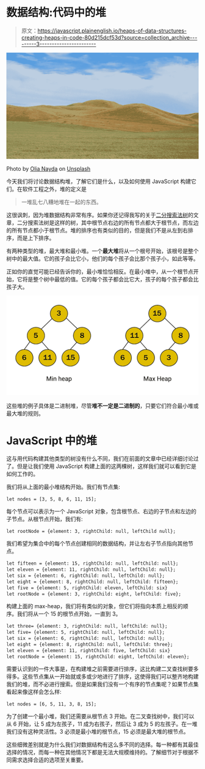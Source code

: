 # 数据结构:代码中的堆

> 原文：<https://javascript.plainenglish.io/heaps-of-data-structures-creating-heaps-in-code-80d215dcf53d?source=collection_archive---------3----------------------->

![](img/54e2c4b4e5d518bf0cf6fd27b8c1f169.png)

Photo by [Olia Nayda](https://unsplash.com/@olianayda?utm_source=unsplash&utm_medium=referral&utm_content=creditCopyText) on [Unsplash](https://unsplash.com/s/photos/mound?utm_source=unsplash&utm_medium=referral&utm_content=creditCopyText)

今天我们将讨论数据结构堆，了解它们是什么，以及如何使用 JavaScript 构建它们。在软件工程之外，堆的定义是

> 一堆乱七八糟地堆在一起的东西。

这很讽刺，因为堆数据结构非常有序。如果你还记得我写的关于[二分搜索法树](https://medium.com/javascript-in-plain-english/binary-search-trees-how-they-work-9c64029eedb7)的文章，二分搜索法树是这样的树，其中根节点右边的所有节点都大于根节点，而左边的所有节点都小于根节点。堆的排序也有类似的目的，但是我们不是从左到右排序，而是上下排序。

有两种类型的堆，最大堆和最小堆。一个**最大堆**将从一个根号开始，该根号是整个树中的最大值。它的孩子会比它小，他们的每个孩子会比那个孩子小，如此等等。

正如你的直觉可能已经告诉你的，最小堆恰恰相反。在最小堆中，从一个根节点开始，它将是整个树中最低的值。它的每个孩子都会比它大，孩子的每个孩子都会比孩子大。

![](img/3f532f5560a884f57e4af5e0714d997f.png)

这些堆的例子具体是二进制堆，尽管**堆不一定是二进制的**，只要它们符合最小堆或最大堆的规则。

# JavaScript 中的堆

这与用代码构建其他类型的树没有什么不同，我们在前面的文章中已经详细讨论过了。但是让我们使用 JavaScript 构建上面的这两棵树，这样我们就可以看到它是如何工作的。

我们将从上面的最小堆结构开始。我们有节点集:

```
let nodes = [3, 5, 8, 6, 11, 15];
```

每个节点可以表示为一个 JavaScript 对象，包含根节点、右边的子节点和左边的子节点。从根节点开始，我们有:

```
let rootNode = {element: 3, rightChild: null, leftChild null};
```

我们希望为集合中的每个节点创建相同的数据结构，并让左右子节点指向其他节点。

```
let fifteen = {element: 15, rightChild: null, leftChild: null};
let eleven = {element: 11, rightChild: null, leftChild: null};
let six = {element: 6, rightChild: null, leftChild: null};
let eight = {element: 8, rightChild: null, leftChild: fifteen};
let five = {element: 5, rightChild: eleven, leftChild: six}
let rootNode = {element: 3, rightChild: eight, leftChild: five};
```

构建上面的 max-heap，我们将有类似的对象，但它们将指向本质上相反的顺序。我们将从一个 15 的根节点开始，一直到 3。

```
let three= {element: 3, rightChild: null, leftChild: null};
let five= {element: 5, rightChild: null, leftChild: null};
let six = {element: 6, rightChild: null, leftChild: null};
let eight = {element: 8, rightChild: null, leftChild: three};
let eleven = {element: 11, rightChild: five, leftChild: six}
let rootNode = {element: 15, rightChild: eight, leftChild: eleven};
```

需要认识到的一件大事是，在构建堆之前需要进行排序，这比构建二叉查找树要多得多。这些节点集从一开始就或多或少地进行了排序，这使得我们可以整齐地构建我们的堆，而不必进行搜索。但是如果我们没有一个有序的节点集呢？如果节点集看起来像这样会怎么样:

```
let nodes = [6, 5, 11, 3, 8, 15];
```

为了创建一个最小堆，我们还需要从根节点 3 开始。在二叉查找树中，我们可以从 6 开始，让 5 成为左孩子，11 成为右孩子，然后让 3 成为 5 的左孩子。在一堆我们没有这种灵活性。3 必须是最小堆的根节点，15 必须是最大堆的根节点。

这些细微差别就是为什么我们对数据结构有这么多不同的选择。每一种都有其最佳选择的情况，而每一种在其他情况下都是无法大规模维持的。了解细节对于根据不同需求选择合适的选项至关重要。